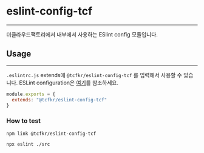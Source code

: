# eslint-config-tcf

-----
더클라우드팩토리에서 내부에서 사용하는 ESlint config 모듈입니다.

## Usage

-----
`.eslintrc.js` extends에 `@tcfkr/eslint-config-tcf` 를 입력해서 사용할 수 있습니다. ESLint configuration은 [여기](https://eslint.org/docs/latest/use/configure/)를 참조하세요.

```js
module.exports = {
  extends: "@tcfkr/eslint-config-tcf"
}

```

### How to test

```shell
npm link @tcfkr/eslint-config-tcf
```

```shell
npx eslint ./src
```